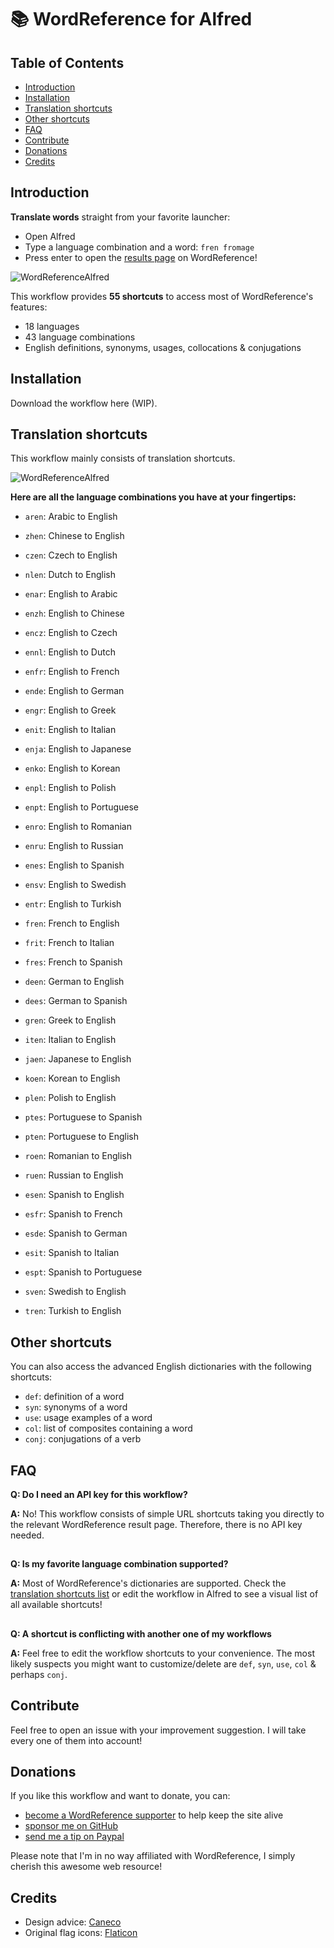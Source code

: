 # 📚 WordReference for Alfred

## Table of Contents

- [Introduction](#introduction)
- [Installation](#installation)
- [Translation shortcuts](#translation-shortcuts)
- [Other shortcuts](#other-shortcuts)
- [FAQ](#faq)
- [Contribute](#contribute)
- [Donations](#donations)
- [Credits](#credits)


## Introduction

**Translate words** straight from your favorite launcher:
- Open Alfred
- Type a language combination and a word: `fren fromage`
- Press enter to open the [results page](https://www.wordreference.com/fren/fromage) on WordReference!

![WordReferenceAlfred](https://user-images.githubusercontent.com/19224681/107133877-00822880-68ed-11eb-9508-7789ed037b6f.gif)

This workflow provides **55 shortcuts** to access most of WordReference's features:
- 18 languages
- 43 language combinations
- English definitions, synonyms, usages, collocations & conjugations

## Installation

Download the workflow here (WIP).


## Translation shortcuts

This workflow mainly consists of translation shortcuts.

![WordReferenceAlfred](https://user-images.githubusercontent.com/19224681/107135388-7fca2900-68fa-11eb-9082-f841d044c06f.png)

**Here are all the language combinations you have at your fingertips:**

- `aren`: Arabic to English

- `zhen`: Chinese to English

- `czen`: Czech to English

- `nlen`: Dutch to English

- `enar`: English to Arabic
- `enzh`: English to Chinese
- `encz`: English to Czech
- `ennl`: English to Dutch
- `enfr`: English to French
- `ende`: English to German
- `engr`: English to Greek
- `enit`: English to Italian
- `enja`: English to Japanese
- `enko`: English to Korean
- `enpl`: English to Polish
- `enpt`: English to Portuguese
- `enro`: English to Romanian
- `enru`: English to Russian
- `enes`: English to Spanish
- `ensv`: English to Swedish
- `entr`: English to Turkish

- `fren`: French to English
- `frit`: French to Italian
- `fres`: French to Spanish

- `deen`: German to English
- `dees`: German to Spanish

- `gren`: Greek to English

- `iten`: Italian to English

- `jaen`: Japanese to English

- `koen`: Korean to English

- `plen`: Polish to English

- `ptes`: Portuguese to Spanish
- `pten`: Portuguese to English

- `roen`: Romanian to English

- `ruen`: Russian to English

- `esen`: Spanish to English
- `esfr`: Spanish to French
- `esde`: Spanish to German
- `esit`: Spanish to Italian
- `espt`: Spanish to Portuguese

- `sven`: Swedish to English

- `tren`: Turkish to English


## Other shortcuts

You can also access the advanced English dictionaries with the following shortcuts:

- `def`: definition of a word
- `syn`: synonyms of a word
- `use`: usage examples of a word
- `col`: list of composites containing a word
- `conj`: conjugations of a verb


## FAQ

**Q: Do I need an API key for this workflow?**

**A:** No! This workflow consists of simple URL shortcuts taking you directly to the relevant WordReference result page. Therefore, there is no API key needed.
##

**Q: Is my favorite language combination supported?**

**A:** Most of WordReference's dictionaries are supported. Check the [translation shortcuts list](#translation-shortcuts) or edit the workflow in Alfred to see a visual list of all available shortcuts!
##

**Q: A shortcut is conflicting with another one of my workflows**

**A:** Feel free to edit the workflow shortcuts to your convenience. The most likely suspects you might want to customize/delete are `def`, `syn`, `use`, `col` & perhaps `conj`.



## Contribute

Feel free to open an issue with your improvement suggestion. I will take every one of them into account!


## Donations

If you like this workflow and want to donate, you can:
- [become a WordReference supporter](https://www.wordreference.com/docs/supporter.aspx) to help keep the site alive
- [sponsor me on GitHub](https://github.com/sponsors/AlexMartinFR)
- [send me a tip on Paypal](https://www.paypal.com/paypalme/alexmartin)

Please note that I'm in no way affiliated with WordReference, I simply cherish this awesome web resource!


## Credits

- Design advice: [Caneco](https://github.com/caneco)
- Original flag icons: [Flaticon](https://www.flaticon.com/packs/countrys-flags)
